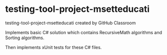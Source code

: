 # testing-tool-project-msetteducati
testing-tool-project-msetteducati created by GitHub Classroom

Implements basic C# solution which contains RecursiveMath algorithms and Sorting algorithms. 

Then implements xUnit tests for these C# files.
